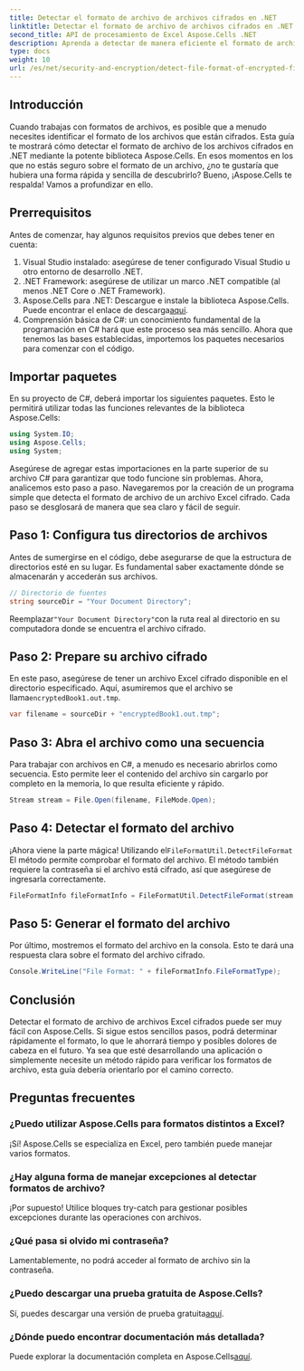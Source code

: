 ```yaml
---
title: Detectar el formato de archivo de archivos cifrados en .NET
linktitle: Detectar el formato de archivo de archivos cifrados en .NET
second_title: API de procesamiento de Excel Aspose.Cells .NET
description: Aprenda a detectar de manera eficiente el formato de archivo de archivos cifrados en .NET mediante Aspose.Cells. Una guía sencilla para desarrolladores.
type: docs
weight: 10
url: /es/net/security-and-encryption/detect-file-format-of-encrypted-files/
---
```

## Introducción
Cuando trabajas con formatos de archivos, es posible que a menudo necesites identificar el formato de los archivos que están cifrados. Esta guía te mostrará cómo detectar el formato de archivo de los archivos cifrados en .NET mediante la potente biblioteca Aspose.Cells. En esos momentos en los que no estás seguro sobre el formato de un archivo, ¿no te gustaría que hubiera una forma rápida y sencilla de descubrirlo? Bueno, ¡Aspose.Cells te respalda! Vamos a profundizar en ello.
## Prerrequisitos
Antes de comenzar, hay algunos requisitos previos que debes tener en cuenta:
1. Visual Studio instalado: asegúrese de tener configurado Visual Studio u otro entorno de desarrollo .NET.
2. .NET Framework: asegúrese de utilizar un marco .NET compatible (al menos .NET Core o .NET Framework).
3. Aspose.Cells para .NET: Descargue e instale la biblioteca Aspose.Cells. Puede encontrar el enlace de descarga[aquí](https://releases.aspose.com/cells/net/).
4. Comprensión básica de C#: un conocimiento fundamental de la programación en C# hará que este proceso sea más sencillo.
Ahora que tenemos las bases establecidas, importemos los paquetes necesarios para comenzar con el código.
## Importar paquetes
En su proyecto de C#, deberá importar los siguientes paquetes. Esto le permitirá utilizar todas las funciones relevantes de la biblioteca Aspose.Cells:
```csharp
using System.IO;
using Aspose.Cells;
using System;
```
Asegúrese de agregar estas importaciones en la parte superior de su archivo C# para garantizar que todo funcione sin problemas.
Ahora, analicemos esto paso a paso. Navegaremos por la creación de un programa simple que detecta el formato de archivo de un archivo Excel cifrado. Cada paso se desglosará de manera que sea claro y fácil de seguir.
## Paso 1: Configura tus directorios de archivos

Antes de sumergirse en el código, debe asegurarse de que la estructura de directorios esté en su lugar. Es fundamental saber exactamente dónde se almacenarán y accederán sus archivos.

```csharp
// Directorio de fuentes
string sourceDir = "Your Document Directory";
```
 Reemplazar`"Your Document Directory"`con la ruta real al directorio en su computadora donde se encuentra el archivo cifrado.
## Paso 2: Prepare su archivo cifrado

 En este paso, asegúrese de tener un archivo Excel cifrado disponible en el directorio especificado. Aquí, asumiremos que el archivo se llama`encryptedBook1.out.tmp`.

```csharp
var filename = sourceDir + "encryptedBook1.out.tmp";
```
## Paso 3: Abra el archivo como una secuencia 

Para trabajar con archivos en C#, a menudo es necesario abrirlos como secuencia. Esto permite leer el contenido del archivo sin cargarlo por completo en la memoria, lo que resulta eficiente y rápido.

```csharp
Stream stream = File.Open(filename, FileMode.Open);
```
## Paso 4: Detectar el formato del archivo

 ¡Ahora viene la parte mágica! Utilizando el`FileFormatUtil.DetectFileFormat` El método permite comprobar el formato del archivo. El método también requiere la contraseña si el archivo está cifrado, así que asegúrese de ingresarla correctamente.

```csharp
FileFormatInfo fileFormatInfo = FileFormatUtil.DetectFileFormat(stream, "1234"); // La contraseña es 1234
```
## Paso 5: Generar el formato del archivo

Por último, mostremos el formato del archivo en la consola. Esto te dará una respuesta clara sobre el formato del archivo cifrado.

```csharp
Console.WriteLine("File Format: " + fileFormatInfo.FileFormatType);
```

## Conclusión
Detectar el formato de archivo de archivos Excel cifrados puede ser muy fácil con Aspose.Cells. Si sigue estos sencillos pasos, podrá determinar rápidamente el formato, lo que le ahorrará tiempo y posibles dolores de cabeza en el futuro. Ya sea que esté desarrollando una aplicación o simplemente necesite un método rápido para verificar los formatos de archivo, esta guía debería orientarlo por el camino correcto.
## Preguntas frecuentes
### ¿Puedo utilizar Aspose.Cells para formatos distintos a Excel?
¡Sí! Aspose.Cells se especializa en Excel, pero también puede manejar varios formatos.
### ¿Hay alguna forma de manejar excepciones al detectar formatos de archivo?
¡Por supuesto! Utilice bloques try-catch para gestionar posibles excepciones durante las operaciones con archivos.
### ¿Qué pasa si olvido mi contraseña?
Lamentablemente, no podrá acceder al formato de archivo sin la contraseña.
### ¿Puedo descargar una prueba gratuita de Aspose.Cells?
 Sí, puedes descargar una versión de prueba gratuita[aquí](https://releases.aspose.com/).
### ¿Dónde puedo encontrar documentación más detallada?
 Puede explorar la documentación completa en Aspose.Cells[aquí](https://reference.aspose.com/cells/net/).